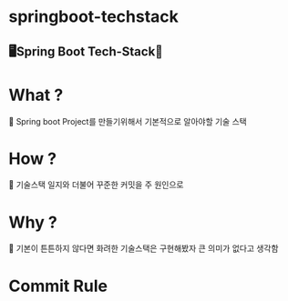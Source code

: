 # springboot-techstack
🖥Spring Boot Tech-Stack🥦
---
# What ?
💛 Spring boot Project를 만들기위해서 기본적으로 알아야할 기술 스택

# How ?
🧡 기술스택 일지와 더불어 꾸준한 커밋을 주 원인으로

# Why ?
💚 기본이 튼튼하지 않다면 화려한 기술스택은 구현해봤자 큰 의미가 없다고 생각함 

# Commit Rule

[Course]: sectionNumber-SectionName
